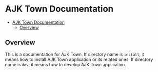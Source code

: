 # AJK Town Documentation

<!-- TOC -->

- [AJK Town Documentation](#ajk-town-documentation)
  - [Overview](#overview)

<!-- /TOC -->

## Overview
This is a documentation for AJK Town. If directory name is `install`, it means how to install AJK Town application or its related ones.
If directory name is `dev`, it means how to develop AJK Town application.




